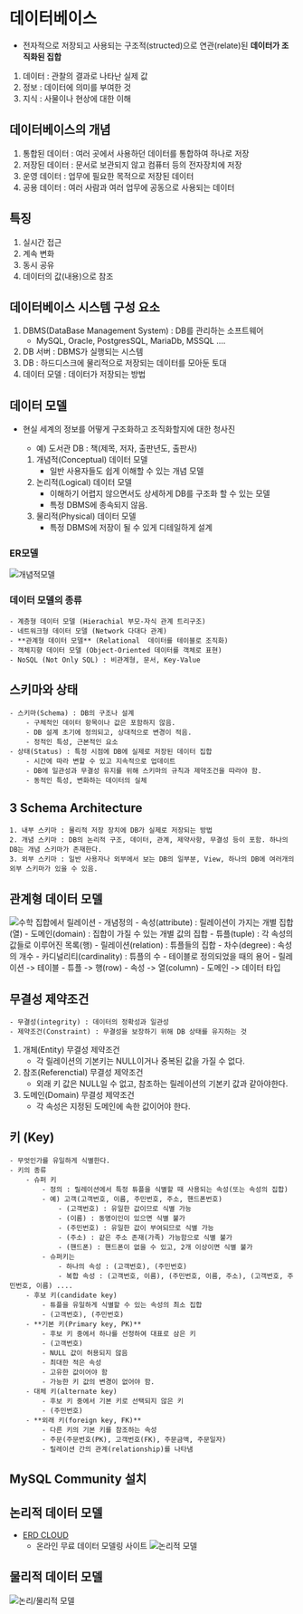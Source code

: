 # 데이터베이스
- 전자적으로 저장되고 사용되는 구조적(structed)으로 연관(relate)된 **데이터가 조직화된 집합**

1. 데이터 : 관찰의 결과로 나타난 실제 값
2. 정보 : 데이터에 의미를 부여한 것
3. 지식 : 사물이나 현상에 대한 이해

## 데이터베이스의 개념
1. 통합된 데이터 : 여러 곳에서 사용하던 데이터를 통합하여 하나로 저장
2. 저장된 데이터 : 문서로 보관되지 않고 컴퓨터 등의 전자장치에 저장
3. 운영 데이터 : 업무에 필요한 목적으로 저장된 데이터
4. 공용 데이터 : 여러 사람과 여러 업무에 공동으로 사용되는 데이터

## 특징
1. 실시간 접근
2. 계속 변화
3. 동시 공유
4. 데이터의 값(내용)으로 참조

## 데이터베이스 시스템 구성 요소
1. DBMS(DataBase Management System) : DB를 관리하는 소프트웨어
    - MySQL, Oracle, PostgresSQL, MariaDb, MSSQL ....
2. DB 서버 : DBMS가 실행되는 시스템
3. DB : 하드디스크에 물리적으로 저장되는 데이터를 모아둔 토대
4. 데이터 모델 : 데이터가 저장되는 방법

## 데이터 모델
- 현실 세계의 정보를 어떻게 구조화하고 조직화할지에 대한 청사진
    - 예) 도서관 DB : 책(제목, 저자, 출판년도, 출판사)

    1. 개념적(Conceptual) 데이터 모델
        - 일반 사용자들도 쉽게 이해할 수 있는 개념 모델
    2. 논리적(Logical) 데이터 모델
        - 이해하기 어렵지 않으면서도 상세하게 DB를 구조화 할 수 있는 모델
        - 특정 DBMS에 종속되지 않음.
    3. 물리적(Physical) 데이터 모델
        - 특정 DBMS에 저장이 될 수 있게 디테일하게 설계

### ER모델
![개념적모델](./개념적모델.drawio.png)

### 데이터 모델의 종류
    - 계층형 데이터 모델 (Hierachial 부모-자식 관계 트리구조)
    - 네트워크형 데이터 모델 (Network 다대다 관계)
    - **관계형 데이터 모델** (Relational  데이터를 테이블로 조직화)
    - 객체지향 데이터 모델 (Object-Oriented 데이터를 객체로 표현)
    - NoSQL (Not Only SQL) : 비관계형, 문서, Key-Value

## 스키마와 상태
    - 스키마(Schema) : DB의 구조나 설계
        - 구체적인 데이터 항목이나 값은 포함하지 않음.
        - DB 설계 초기에 정의되고, 상대적으로 변경이 적음.
        - 정적인 특성, 근본적인 요소
    - 상태(Status) : 특정 시점에 DB에 실제로 저장된 데이터 집합
        - 시간에 따라 변할 수 있고 지속적으로 업데이트 
        - DB에 일관성과 무결성 유지를 위해 스키마의 규칙과 제약조건을 따라야 함.
        - 동적인 특성, 변화하는 데이터의 실체


## 3 Schema Architecture
    1. 내부 스키마 : 물리적 저장 장치에 DB가 실제로 저장되는 방법
    2. 개념 스키마 : DB의 논리적 구조, 데이터, 관계, 제약사항, 무결성 등이 포함. 하나의 DB는 개념 스키마가 존재한다.
    3. 외부 스키마 : 일반 사용자나 외부에서 보는 DB의 일부분, View, 하나의 DB에 여러개의 외부 스키마가 있을 수 있음.

## 관계형 데이터 모델
![수학 집합에서 릴레이션](./relation.png)
    - 개념정의 
        - 속성(attribute) : 릴레이션이 가지는 개별 집합(열)
        - 도메인(domain) : 집합이 가질 수 있는 개별 값의 집합
        - 튜플(tuple) : 각 속성의 값들로 이루어진 목록(행)
        - 릴레이션(relation) : 튜플들의 집합
        - 차수(degree) : 속성의 개수 
        - 카디널리티(cardinality) : 튜플의 수
    - 테이블로 정의되었을 때의 용어
        - 릴레이션 -> 테이블
        - 튜플 -> 행(row)
        - 속성 -> 열(column)
        - 도메인 -> 데이터 타입

## 무결성 제약조건
    - 무결성(integrity) : 데이터의 정확성과 일관성
    - 제약조건(Constraint) : 무결성을 보장하기 위해 DB 상태를 유지하는 것

1. 개체(Entity) 무결성 제약조건
    - 각 릴레이션의 기본키는 NULL이거나 중복된 값을 가질 수 없다.
2. 참조(Referenctial) 무결성 제약조건
    - 외래 키 값은 NULL일 수 없고, 참조하는 릴레이션의 기본키 값과 같아야한다.
3. 도메인(Domain) 무결성 제약조건
    - 각 속성은 지정된 도메인에 속한 값이어야 한다.

## 키 (Key)
    - 무엇인가를 유일하게 식별한다.
    - 키의 종류
        - 슈퍼 키
            - 정의 : 릴레이션에서 특정 튜플을 식별할 때 사용되는 속성(또는 속성의 집합)
            - 예) 고객(고객번호, 이름, 주민번호, 주소, 핸드폰번호)
                - (고객번호) : 유일한 값이므로 식별 가능
                - (이름) : 동명이인이 있으면 식별 불가
                - (주민번호) : 유일한 값이 부여되므로 식별 가능
                - (주소) : 같은 주소 존재(가족) 가능함으로 식별 불가
                - (핸드폰) : 핸드폰이 없을 수 있고, 2개 이상이면 식별 불가
            - 슈퍼키는
                - 하나의 속성 : (고객번호), (주민번호)
                - 복합 속성 : (고객번호, 이름), (주민번호, 이름, 주소), (고객번호, 주민번호, 이름) ....
        - 후보 키(candidate key)
            - 튜플을 유일하게 식별할 수 있는 속성의 최소 집합
            - (고객번호), (주민번호)
        - **기본 키(Primary key, PK)**
            - 후보 키 중에서 하나를 선정하여 대표로 삼은 키
            - (고객번호)
            - NULL 값이 허용되지 않음
            - 최대한 적은 속성
            - 고유한 값이어야 함
            - 가능한 키 값의 변경이 없어야 함.
        - 대체 키(alternate key)
            - 후보 키 중에서 기본 키로 선택되지 않은 키
            - (주민번호)
        - **외래 키(foreign key, FK)**
            - 다른 키의 기본 키를 참조하는 속성
            - 주문(주문번호(PK), 고객번호(FK), 주문금액, 주문일자)
            - 릴레이션 간의 관계(relationship)를 나타냄

## MySQL Community 설치

## 논리적 데이터 모델
- [ERD CLOUD](http://www.erdcloud.com)
    - 온라인 무료 데이터 모델링 사이트
![논리적 모델](./shopDBlogical.png)

## 물리적 데이터 모델
![논리/물리적 모델](./shopDBphysical.png)

            

